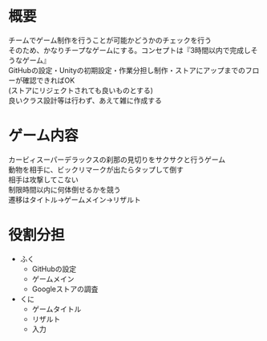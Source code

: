 # 概要
チームでゲーム制作を行うことが可能かどうかのチェックを行う  
そのため、かなりチープなゲームにする。コンセプトは『3時間以内で完成しそうなゲーム』  
GitHubの設定・Unityの初期設定・作業分担し制作・ストアにアップまでのフローが確認できればOK  
(ストアにリジェクトされても良いものとする)  
良いクラス設計等は行わず、あえて雑に作成する

# ゲーム内容
カービィスーパーデラックスの刹那の見切りをサクサクと行うゲーム  
動物を相手に、ビックリマークが出たらタップして倒す  
相手は攻撃してこない  
制限時間以内に何体倒せるかを競う  
遷移はタイトル->ゲームメイン->リザルト  

# 役割分担  
- ふく  
    - GitHubの設定
    - ゲームメイン
    - Googleストアの調査  
- くに
    - ゲームタイトル
    - リザルト
    - 入力
